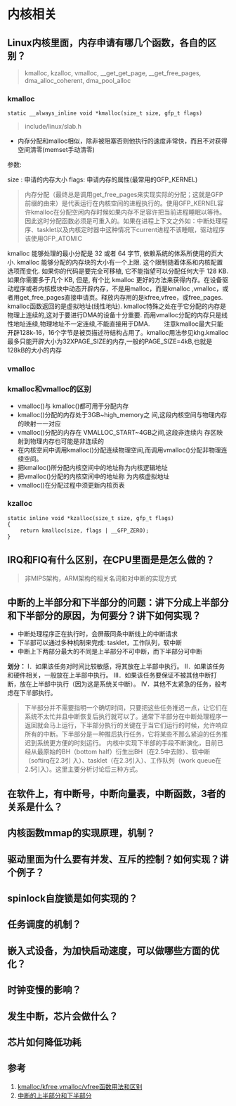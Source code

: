 # 内核相关

## Linux内核里面，内存申请有哪几个函数，各自的区别？

> kmalloc, kzalloc, vmalloc, __get_get_page, __get_free_pages, dma_alloc_coherent, dma_pool_alloc

### kmalloc

```
static __always_inline void *kmalloc(size_t size, gfp_t flags)
```
> include/linux/slab.h

* 内存分配和malloc相似，除非被阻塞否则他执行的速度非常快，而且不对获得空间清零(memset手动清零)

参数:

size : 申请的内存大小
flags: 申请内存的属性(最常用的GFP_KERNEL)

> 内存分配（最终总是调用get_free_pages来实现实际的分配；这就是GFP前缀的由来）是代表运行在内核空间的进程执行的。使用GFP_KERNEL容许kmalloc在分配空闲内存时候如果内存不足容许把当前进程睡眠以等待。因此这时分配函数必须是可重入的。如果在进程上下文之外如：中断处理程序、tasklet以及内核定时器中这种情况下current进程不该睡眠，驱动程序该使用GFP_ATOMIC

kmalloc 能够处理的最小分配是 32 或者 64 字节, 依赖系统的体系所使用的页大小. kmalloc 能够分配的内存块的大小有一个上限. 这个限制随着体系和内核配置选项而变化. 如果你的代码是要完全可移植, 它不能指望可以分配任何大于 128 KB. 如果你需要多于几个 KB, 但是, 有个比 kmalloc 更好的方法来获得内存。在设备驱动程序或者内核模块中动态开辟内存，不是用malloc，而是kmalloc ,vmalloc，或者用get_free_pages直接申请页。释放内存用的是kfree,vfree，或free_pages. kmalloc函数返回的是虚拟地址(线性地址). kmalloc特殊之处在于它分配的内存是物理上连续的,这对于要进行DMA的设备十分重要. 而用vmalloc分配的内存只是线性地址连续,物理地址不一定连续,不能直接用于DMA.
　　注意kmalloc最大只能开辟128k-16，16个字节是被页描述符结构占用了。kmalloc用法参见khg.kmalloc最多只能开辟大小为32XPAGE_SIZE的内存,一般的PAGE_SIZE=4kB,也就是128kB的大小的内存　　

### vmalloc


### kmalloc和vmalloc的区别

* vmalloc()与 kmalloc()都可用于分配内存
* kmalloc()分配的内存处于3GB~high_memory之 间,这段内核空间与物理内存的映射一一对应
* vmalloc()分配的内存在 VMALLOC_START~4GB之间,这段非连续内 存区映射到物理内存也可能是非连续的
* 在内核空间中调用kmalloc()分配连续物理空间,而调用vmalloc()分配非物理连续空间。
* 把kmalloc()所分配内核空间中的地址称为内核逻辑地址
* 把vmalloc()分配的内核空间中的地址称 为内核虚拟地址
* vmalloc()在分配过程中须更新内核页表

### kzalloc

```
static inline void *kzalloc(size_t size, gfp_t flags)
{
    return kmalloc(size, flags | __GFP_ZERO);
}
```





## IRQ和FIQ有什么区别，在CPU里面是是怎么做的？

> 非MIPS架构，ARM架构的相关名词和对中断的实现方式

## 中断的上半部分和下半部分的问题：讲下分成上半部分和下半部分的原因，为何要分？讲下如何实现？

* 中断处理程序正在执行时，会屏蔽同条中断线上的中断请求
* 下半部可以通过多种机制来完成: tasklet，工作队列，软中断
* 中断上下两部分最大的不同是上半部分不可中断，而下半部分可中断

**划分：**
 Ⅰ．如果该任务对时间比较敏感，将其放在上半部中执行。
 Ⅱ．如果该任务和硬件相关，一般放在上半部中执行。
 Ⅲ．如果该任务要保证不被其他中断打断，放在上半部中执行（因为这是系统关中断）。
 Ⅳ．其他不太紧急的任务，般考虑在下半部执行。

 > 下半部分并不需要指明一个确切时间，只要把这些任务推迟一点，让它们在系统不太忙并且中断恢复后执行就可以了。通常下半部分在中断处理程序一返回就会马上运行，下半部分执行的关键在于当它们运行的时候，允许响应所有的中断。下半部分是一种推后执行任务，它将某些不那么紧迫的任务推迟到系统更方便的时刻运行。 内核中实现下半部的手段不断演化，目前已经从最原始的BH（bottom half）衍生出BH（在2.5中去除）、软中断（softirq在2.3引 入）、tasklet（在2.3引入）、工作队列（work queue在2.5引入）。这里主要分析讨论后三种方式。

## 在软件上，有中断号，中断向量表，中断函数，3者的关系是什么？

## 内核函数mmap的实现原理，机制？

## 驱动里面为什么要有并发、互斥的控制？如何实现？讲个例子？

## spinlock自旋锁是如何实现的？

## 任务调度的机制？

## 嵌入式设备，为加快启动速度，可以做哪些方面的优化？

## 时钟变慢的影响？

## 发生中断，芯片会做什么？

## 芯片如何降低功耗




## 参考

1. [kmalloc/kfree,vmalloc/vfree函数用法和区别](http://blog.csdn.net/tigerjibo/article/details/6412881)
2. [中断的上半部分和下半部分](http://blog.csdn.net/zhanghuaichao/article/details/48601587)
